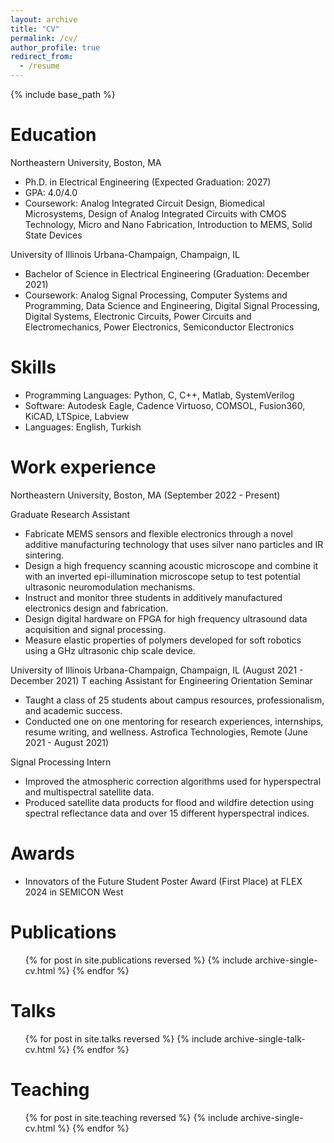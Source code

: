 ```yaml
---
layout: archive
title: "CV"
permalink: /cv/
author_profile: true
redirect_from:
  - /resume
---
```


{% include base_path %}

Education
======
Northeastern University, Boston, MA
* Ph.D. in Electrical Engineering (Expected Graduation: 2027)
* GPA: 4.0/4.0
* Coursework: Analog Integrated Circuit Design, Biomedical Microsystems, Design of Analog Integrated Circuits with CMOS Technology, Micro and Nano Fabrication, Introduction to MEMS, Solid State Devices

University of Illinois Urbana-Champaign, Champaign, IL
* Bachelor of Science in Electrical Engineering (Graduation: December 2021)
* Coursework: Analog Signal Processing, Computer Systems and Programming, Data Science and Engineering, Digital Signal Processing, Digital Systems, Electronic Circuits, Power Circuits and Electromechanics, Power Electronics, Semiconductor Electronics

Skills
======
* Programming Languages: Python, C, C++, Matlab, SystemVerilog
* Software: Autodesk Eagle, Cadence Virtuoso, COMSOL, Fusion360, KiCAD, LTSpice, Labview
* Languages: English, Turkish

Work experience
======
Northeastern University, Boston, MA (September 2022 - Present)

Graduate Research Assistant
* Fabricate MEMS sensors and flexible electronics through a novel additive manufacturing technology that uses silver nano particles and IR sintering.
* Design a high frequency scanning acoustic microscope and combine it with an inverted epi-illumination
microscope setup to test potential ultrasonic neuromodulation mechanisms.
* Instruct and monitor three students in additively manufactured electronics design and fabrication.
* Design digital hardware on FPGA for high frequency ultrasound data acquisition and signal processing.
* Measure elastic properties of polymers developed for soft robotics using a GHz ultrasonic chip scale device.

University of Illinois Urbana-Champaign, Champaign, IL (August 2021 - December 2021)
T
eaching Assistant for Engineering Orientation Seminar
* Taught a class of 25 students about campus resources, professionalism, and academic success.
* Conducted one on one mentoring for research experiences, internships, resume writing, and wellness.
Astrofica Technologies, Remote (June 2021 - August 2021)

Signal Processing Intern
* Improved the atmospheric correction algorithms used for hyperspectral and multispectral satellite data.
* Produced satellite data products for flood and wildfire detection using spectral reflectance data and over 15 different hyperspectral indices.

Awards
======
* Innovators of the Future Student Poster Award (First Place) at FLEX 2024 in SEMICON West

Publications
======
  <ul>{% for post in site.publications reversed %}
    {% include archive-single-cv.html %}
  {% endfor %}</ul>
  
Talks
======
  <ul>{% for post in site.talks reversed %}
    {% include archive-single-talk-cv.html  %}
  {% endfor %}</ul>
  
Teaching
======
  <ul>{% for post in site.teaching reversed %}
    {% include archive-single-cv.html %}
  {% endfor %}</ul>
  
